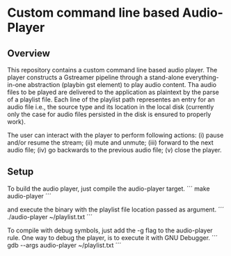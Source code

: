 # Custom command line based Audio-Player

## Overview

This repository contains a custom command line based audio player. The player constructs a Gstreamer pipeline through a stand-alone everything-in-one abstraction (playbin gst element) to play audio content.
Tha audio files to be played are delivered to the application as plaintext by the parse of a playlist file. Each line of the playlist path representes an entry for an audio file i.e., the source type and its location in the local disk (currently only the case for audio files persisted in the disk is ensured to properly work).

The user can interact with the player to perform following actions: (i) pause and/or resume the stream; (ii) mute and unmute; (iii) forward to the next audio file; (iv) go backwards to the previous audio file; (v) close the player.

## Setup

To build the audio player, just compile the audio-player target.
´´´ make audio-player ´´´

and execute the binary with the playlist file location passed as argument.
´´´ ./audio-player ~/playlist.txt ´´´

To compile with debug symbols, just add the -g flag to the audio-player rule.
One way to debug the player, is to execute it with GNU Debugger.
´´´ gdb --args audio-player ~/playlist.txt ´´´
